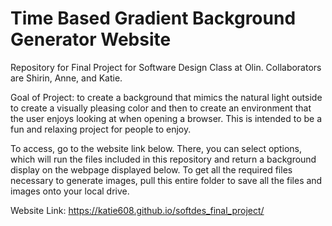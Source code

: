 # Time Based Gradient Background Generator Website
Repository for Final Project for Software Design Class at Olin. Collaborators are Shirin, Anne, and Katie. 

Goal of Project: to create a background that mimics the natural light outside to create a visually pleasing color and then to create an environment that the user enjoys looking at when opening a browser. This is intended to be a fun and relaxing project for people to enjoy.

To access, go to the website link below. There, you can select options, which will run the files included in this repository and return a background display on the webpage displayed below. To get all the required files necessary to generate images, pull this entire folder to save all the files and images onto your local drive. 

Website Link: https://katie608.github.io/softdes_final_project/ 
